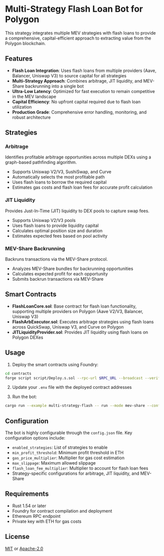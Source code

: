 # Multi-Strategy Flash Loan Bot for Polygon

This strategy integrates multiple MEV strategies with flash loans to provide a comprehensive, capital-efficient approach to extracting value from the Polygon blockchain.

## Features

- **Flash Loan Integration**: Uses flash loans from multiple providers (Aave, Balancer, Uniswap V3) to source capital for all strategies
- **Multi-Strategy Approach**: Combines arbitrage, JIT liquidity, and MEV-Share backrunning into a single bot
- **Ultra-Low Latency**: Optimized for fast execution to remain competitive in the MEV landscape
- **Capital Efficiency**: No upfront capital required due to flash loan utilization
- **Production Grade**: Comprehensive error handling, monitoring, and robust architecture

## Strategies

### Arbitrage

Identifies profitable arbitrage opportunities across multiple DEXs using a graph-based pathfinding algorithm.

- Supports Uniswap V2/V3, SushiSwap, and Curve
- Automatically selects the most profitable path
- Uses flash loans to borrow the required capital
- Estimates gas costs and flash loan fees for accurate profit calculation

### JIT Liquidity

Provides Just-In-Time (JIT) liquidity to DEX pools to capture swap fees.

- Supports Uniswap V2/V3 pools
- Uses flash loans to provide liquidity capital
- Calculates optimal position size and duration
- Estimates expected fees based on pool activity

### MEV-Share Backrunning

Backruns transactions via the MEV-Share protocol.

- Analyzes MEV-Share bundles for backrunning opportunities
- Calculates expected profit for each opportunity
- Submits backrun transactions via MEV-Share

## Smart Contracts

- **FlashLoanCore.sol**: Base contract for flash loan functionality, supporting multiple providers on Polygon (Aave V2/V3, Balancer, Uniswap V3)
- **FlashArbExecutor.sol**: Executes arbitrage strategies using flash loans across QuickSwap, Uniswap V3, and Curve on Polygon
- **JITLiquidityProvider.sol**: Provides JIT liquidity using flash loans on Polygon DEXes

## Usage

1. Deploy the smart contracts using Foundry:

```bash
cd contracts
forge script script/Deploy.s.sol --rpc-url $RPC_URL --broadcast --verify
```

2. Update your `.env` file with the deployed contract addresses

3. Run the bot:

```bash
cargo run --example multi-strategy-flash -- run --mode mev-share --config path/to/config.json
```

## Configuration

The bot is highly configurable through the `config.json` file. Key configuration options include:

- `enabled_strategies`: List of strategies to enable
- `min_profit_threshold`: Minimum profit threshold in ETH
- `gas_price_multiplier`: Multiplier for gas cost estimation
- `max_slippage`: Maximum allowed slippage
- `flash_loan_fee_multiplier`: Multiplier to account for flash loan fees
- Strategy-specific configurations for arbitrage, JIT liquidity, and MEV-Share

## Requirements

- Rust 1.54 or later
- Foundry for contract compilation and deployment
- Ethereum RPC endpoint
- Private key with ETH for gas costs

## License

[MIT](../../LICENSE-MIT) or [Apache-2.0](../../LICENSE-APACHE)